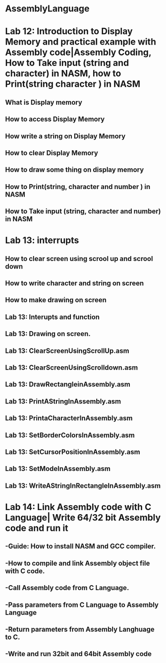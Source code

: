 # AssemblyLanguage
# Lab 12:  Introduction to Display Memory and practical example with Assembly code|Assembly Coding,  How to Take input (string and character) in NASM, how to Print(string character ) in NASM
## What is Display memory
## How to access Display Memory
## How write a string on Display Memory
## How to clear Display Memory
## How to draw some thing on display memory
## How to Print(string, character and number  ) in NASM
## How to Take input (string, character and number) in NASM

# Lab 13: interrupts
## How to clear screen using scrool up and scrool down 
## How to write character and string on screen 
## How to make drawing on screen 
## Lab 13: Interupts and function 
## Lab 13: Drawing on screen. 
## Lab 13: ClearScreenUsingScrollUp.asm
## Lab 13: ClearScreenUsingScrolldown.asm
## Lab 13: DrawRectangleinAssembly.asm
## Lab 13: PrintAStringInAssembly.asm
## Lab 13: PrintaCharacterInAssembly.asm
## Lab 13: SetBorderColorsInAssembly.asm
## Lab 13: SetCursorPositionInAssembly.asm
## Lab 13: SetModeInAssembly.asm
## Lab 13: WriteAStringInRectangleInAssembly.asm

# Lab 14: Link Assembly code with C Language| Write 64/32 bit Assembly code and run it
## -Guide: How to install NASM and GCC compiler.
## -How to compile and link Assembly object file with C code.
## -Call Assembly code from C Language.
## -Pass parameters from C Language to Assembly Language
## -Return parameters from Assembly Langhuage to C.
## -Write and run 32bit and 64bit Assembly code


